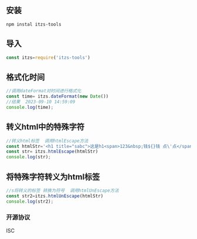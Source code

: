 ## 安装
```
npm instal itzs-tools
```
## 导入
```js
const itzs=require('itzs-tools')
```
## 格式化时间
```js
//调用dateFormat对时间进行格式化
const time= itzs.dateFormat(new Date())
//结果  2023-09-10 14:59:09
console.log(time);
```

## 转义html中的特殊字符
```js
//转义html标签  调用htmlEscape方法
const htmlStr='<h1 title="sabc">这是h1<span>123&nbsp;钱${}钱 点\'点</span></h1>'
const str= itzs.htmlEscape(htmlStr)
console.log(str);
```
## 将特殊字符转义为html标签
```js
//s将转义的标签 转换为符号  调用htmlUnEscape方法
const str2=itzs.htmlUnEscape(htmlStr)
console.log(str2);
```

### 开源协议
ISC


